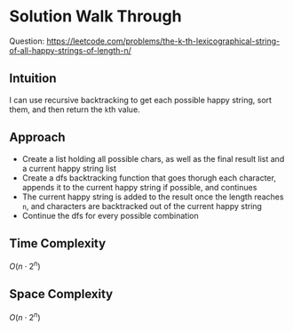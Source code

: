 # Solution Walk Through
Question: https://leetcode.com/problems/the-k-th-lexicographical-string-of-all-happy-strings-of-length-n/

## Intuition
I can use recursive backtracking to get each possible happy string, sort them, and then return the `k`th value.

## Approach
- Create a list holding all possible chars, as well as the final result list and a current happy string list
- Create a dfs backtracking function that goes thorugh each character, appends it to the current happy string if possible, and continues
- The current happy string is added to the result once the length reaches `n`, and characters are backtracked out of the current happy string
- Continue the dfs for every possible combination

## Time Complexity
$O(n \cdot 2^{n})$

## Space Complexity
$O(n \cdot 2^{n})$